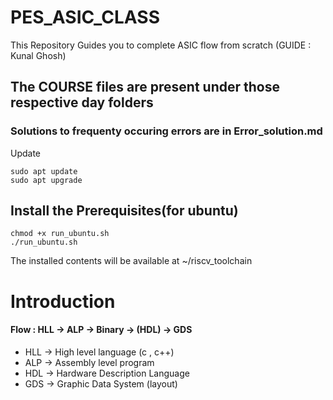 # PES_ASIC_CLASS
This Repository Guides you to complete ASIC flow from scratch (GUIDE : Kunal Ghosh)

## The COURSE files are present under those respective day folders 

### Solutions to frequenty occuring errors are in Error_solution.md

Update
```
sudo apt update
sudo apt upgrade
```

## Install the Prerequisites(for ubuntu)
```
chmod +x run_ubuntu.sh
./run_ubuntu.sh
```
The installed contents will be available at ~/riscv_toolchain

# Introduction
#### Flow : HLL -> ALP -> Binary -> (HDL) -> GDS
- HLL -> High level language (c , c++) 
- ALP -> Assembly level program
- HDL -> Hardware Description Language
- GDS -> Graphic Data System (layout)

